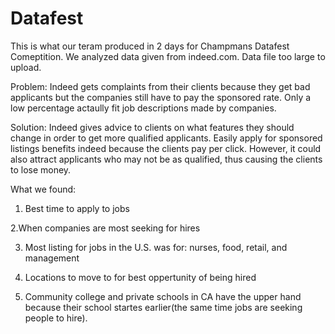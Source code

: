 # Datafest

This is what our teram produced in 2 days for Champmans Datafest Comeptition. We analyzed data given from indeed.com. Data file too large to upload. 

Problem: Indeed gets complaints from their clients because they get bad applicants but the companies still have to pay the sponsored rate.
Only a low percentage actaully fit job descriptions made by companies. 

Solution: Indeed gives advice to clients on what features they should change in order to get more qualified applicants. Easily apply for sponsored listings benefits indeed because the clients pay per click. However, it could also attract applicants who may not be as qualified, thus causing the clients to lose money.

What we found:

1. Best time to apply to jobs

2.When companies are most seeking for hires

3. Most listing for jobs in the U.S. was for: nurses, food, retail, and management

4. Locations to move to for best oppertunity of being hired

5. Community college and private schools in CA have the upper hand because their school startes earlier(the same time jobs are seeking people to hire). 
